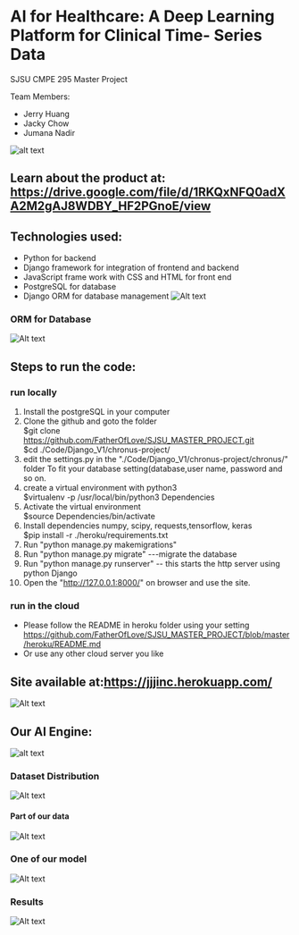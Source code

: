# AI for Healthcare: A Deep Learning Platform for Clinical Time- Series Data
SJSU CMPE 295 Master Project

Team Members: 
- Jerry Huang
- Jacky Chow
- Jumana Nadir


![alt text](https://github.com/FatherOfLove/SJSU_MASTER_PROJECT/blob/master/S10_Poster.png)

## Learn about the product at: https://drive.google.com/file/d/1RKQxNFQ0adXA2M2gAJ8WDBY_HF2PGnoE/view


## Technologies used:

- Python for backend  
- Django framework for integration of frontend and backend  
- JavaScript frame work with CSS and HTML for front end  
- PostgreSQL for database
- Django ORM for database management 
![Alt text](image/Stacks.jpg?raw=true)

### ORM for Database
![Alt text](image/ORM.png?raw=true)

## Steps to run the code: 
### run locally
1. Install the postgreSQL in your computer
2. Clone the github and goto the folder  
        $git clone https://github.com/FatherOfLove/SJSU_MASTER_PROJECT.git  
        $cd ./Code/Django_V1/chronus-project/  
3. edit the settings.py in the "./Code/Django_V1/chronus-project/chronus/" folder
	To fit your database setting(database,user name, password and so on.
4. create a virtual environment with python3  
	$virtualenv -p /usr/local/bin/python3 Dependencies  
5. Activate the virtual environment  
	$source Dependencies/bin/activate  
6. Install dependencies numpy, scipy, requests,tensorflow, keras  
	$pip install -r ./heroku/requirements.txt  
7. Run "python manage.py makemigrations" 
8. Run "python manage.py migrate" ---migrate the database
9. Run "python manage.py runserver" -- this starts the http server using python Django 
10. Open the "http://127.0.0.1:8000/" on browser and use the site.  

### run in the cloud
- Please follow the README in heroku folder using your setting
  https://github.com/FatherOfLove/SJSU_MASTER_PROJECT/blob/master/heroku/README.md
- Or use any other cloud server you like

## Site available at:https://jjjinc.herokuapp.com/
![Alt text](image/index.jpg?raw=true) 


## Our AI Engine:
![alt text](https://github.com/FatherOfLove/SJSU_MASTER_PROJECT/blob/master/image/AI%20ENGINE%20.png)

### Dataset Distribution
![Alt text](image/dataset_distribution.png?raw=true)

#### Part of our data 
![Alt text](image/wav_plot.png?raw=true) 


### One of our model
![Alt text](image/model.png?raw=true) 

### Results 
![Alt text](image/results.jpg?raw=true)

